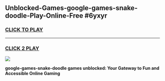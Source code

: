 
## Unblocked-Games-google-games-snake-doodle-Play-Online-Free #6yxyr
<h3>
<a href="https://us.freeplayer.one?title=google-games-snake-doodle&ref=10M">CLICK TO PLAY</a></h3>
<hr>

<h3>
<a href="https://us.freeplayer.one?title=google-games-snake-doodle&ref=10M">CLICK 2 PLAY</a>
  
</h3>

<a href="https://us.freeplayer.one?title=google-games-snake-doodle&ref=10M"><img src="https://clearcache.store/games.png"></a>


**google-games-snake-doodle games unblocked: Your Gateway to Fun and Accessible Online Gaming**
